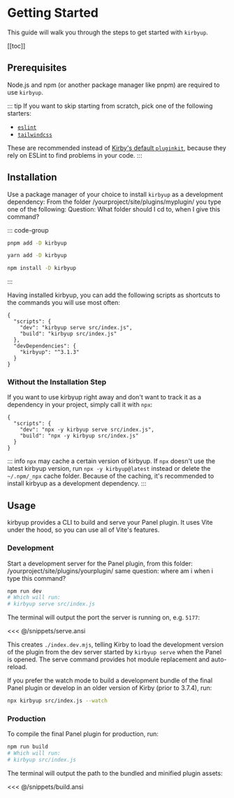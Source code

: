# Getting Started

This guide will walk you through the steps to get started with `kirbyup`.

[[toc]]

## Prerequisites

Node.js and npm (or another package manager like pnpm) are required to use `kirbyup`.

::: tip
If you want to skip starting from scratch, pick one of the following starters:

- [`eslint`](https://github.com/johannschopplich/kirbyup/tree/main/examples/eslint)
- [`tailwindcss`](https://github.com/johannschopplich/kirbyup/tree/main/examples/tailwindcss)

These are recommended instead of [Kirby's default `pluginkit`](https://github.com/getkirby/pluginkit/tree/4-panel), because they rely on ESLint to find problems in your code.
:::

## Installation

Use a package manager of your choice to install `kirbyup` as a development dependency:
From the folder /yourproject/site/plugins/myplugin/ you type one of the following:
Question: What folder should I cd to, when I give this command? 

::: code-group
  ```bash [pnpm]
  pnpm add -D kirbyup
  ```
  ```bash [yarn]
  yarn add -D kirbyup
  ```
  ```bash [npm]
  npm install -D kirbyup
  ```
:::

Having installed kirbyup, you can add the following scripts as shortcuts to the commands you will use most often:

```json{3-4}
{
  "scripts": {
    "dev": "kirbyup serve src/index.js",
    "build": "kirbyup src/index.js"
  },
  "devDependencies": {
    "kirbyup": "^3.1.3"
  }
}
```

### Without the Installation Step

If you want to use kirbyup right away and don't want to track it as a dependency in your project, simply call it with `npx`:

```json{3-4}
{
  "scripts": {
    "dev": "npx -y kirbyup serve src/index.js",
    "build": "npx -y kirbyup src/index.js"
  }
}
```

::: info
`npx` may cache a certain version of kirbyup. If `npx` doesn't use the latest kirbyup version, run `npx -y kirbyup@latest` instead or delete the `~/.npm/_npx` cache folder.
Because of the caching, it's recommended to install kirbyup as a development dependency.
:::

## Usage

kirbyup provides a CLI to build and serve your Panel plugin. It uses Vite under the hood, so you can use all of Vite's features.

### Development

Start a development server for the Panel plugin, 
from this folder: /yourproject/site/plugins/yourplugin/  same question: where am i when i type this command? 

```bash
npm run dev
# Which will run:
# kirbyup serve src/index.js
```

The terminal will output the port the server is running on, e.g. `5177`:

<<< @/snippets/serve.ansi

This creates `./index.dev.mjs`, telling Kirby to load the development version of the plugin from the dev server started by `kirbyup serve` when the Panel is opened. The serve command provides hot module replacement and auto-reload.

If you prefer the watch mode to build a development bundle of the final Panel plugin or develop in an older version of Kirby (prior to 3.7.4), run:

```bash
npx kirbyup src/index.js --watch
```

### Production

To compile the final Panel plugin for production, run:

```bash
npm run build
# Which will run:
# kirbyup src/index.js
```

The terminal will output the path to the bundled and minified plugin assets:

<<< @/snippets/build.ansi
